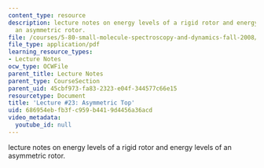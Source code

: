 ```yaml
---
content_type: resource
description: lecture notes on energy levels of a rigid rotor and energy levels of
  an asymmetric rotor.
file: /courses/5-80-small-molecule-spectroscopy-and-dynamics-fall-2008/686954ebfb3fc959b4419d4456a36acd_23_580ln_fa08.pdf
file_type: application/pdf
learning_resource_types:
- Lecture Notes
ocw_type: OCWFile
parent_title: Lecture Notes
parent_type: CourseSection
parent_uid: 45cbf973-fa83-2323-e04f-344577c66e15
resourcetype: Document
title: 'Lecture #23: Asymmetric Top'
uid: 686954eb-fb3f-c959-b441-9d4456a36acd
video_metadata:
  youtube_id: null
---
```

lecture notes on energy levels of a rigid rotor and energy levels of an asymmetric rotor.

